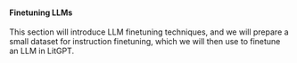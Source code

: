 #### Finetuning LLMs

This section will introduce LLM finetuning techniques, and we will prepare a small dataset for instruction finetuning, which we will then use to finetune an LLM in LitGPT.
